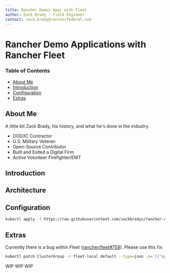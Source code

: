 ```yaml
---
title: Rancher Demos Apps with Fleet
author: Zack Brady - Field Engineer
contact: zack.brady@rancherfederal.com
---
```


# Rancher Demo Applications with Rancher Fleet

### Table of Contents
* [About Me](#about-me)
* [Introduction](#introduction)
* [Configuration](#configuration)
* [Extras](#extras)

## About Me

A little bit Zack Brady, his history, and what he's done in the industry. 
- DOD/IC Contractor
- U.S. Military Veteran
- Open-Source Contributor
- Built and Exited a Digital Firm
- Active Volunteer Firefighter/EMT


## Introduction


## Architecture


## Configuration

```bash
kubectl apply -f https://raw.githubusercontent.com/zackbradys/rancher-customer-demos/main/fleet.yaml
```

## Extras

Currently there is a bug within Fleet ([rancher/fleet#759](https://github.com/rancher/fleet/issues/759)). Please use this fix:

```bash
kubectl patch ClusterGroup -n fleet-local default --type=json -p='[{"op": "remove", "path": "/spec/selector/matchLabels/name"}]'
```

WIP WIP WIP
